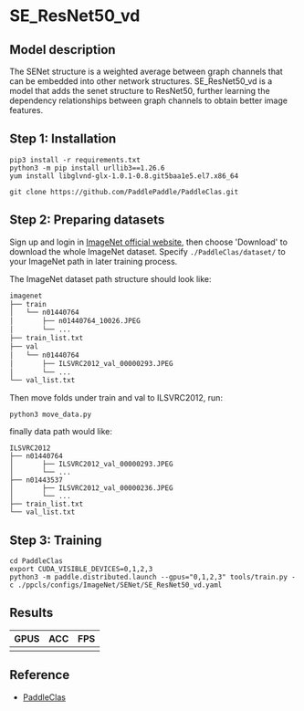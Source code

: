# SE_ResNet50_vd

## Model description

The SENet structure is a weighted average between graph channels that can be embedded into other network structures. SE_ResNet50_vd is a model that adds the senet structure to ResNet50, further learning the dependency relationships between graph channels to obtain better image features.

## Step 1: Installation

```
pip3 install -r requirements.txt
python3 -m pip install urllib3==1.26.6
yum install libglvnd-glx-1.0.1-0.8.git5baa1e5.el7.x86_64

git clone https://github.com/PaddlePaddle/PaddleClas.git
```

## Step 2: Preparing datasets

Sign up and login in [ImageNet official website](https://www.image-net.org/index.php), then choose 'Download' to download the whole ImageNet dataset. Specify `./PaddleClas/dataset/` to your ImageNet path in later training process.

The ImageNet dataset path structure should look like:

```bash
imagenet
├── train
│   └── n01440764
│       ├── n01440764_10026.JPEG
│       └── ...
├── train_list.txt
├── val
│   └── n01440764
│       ├── ILSVRC2012_val_00000293.JPEG
│       └── ...
└── val_list.txt
```

Then move folds under train and val to ILSVRC2012, run:

```
python3 move_data.py
```

finally data path would like:

```
ILSVRC2012
├── n01440764
│       ├── ILSVRC2012_val_00000293.JPEG
│       └── ...
├── n01443537
│       ├── ILSVRC2012_val_00000236.JPEG
│       └── ...
├── train_list.txt
└── val_list.txt
```

## Step 3: Training

```
cd PaddleClas
export CUDA_VISIBLE_DEVICES=0,1,2,3
python3 -m paddle.distributed.launch --gpus="0,1,2,3" tools/train.py -c ./ppcls/configs/ImageNet/SENet/SE_ResNet50_vd.yaml
```

## Results

| GPUS | ACC | FPS |
| ---- | --- | --- |
|      |     |     |

## Reference

- [PaddleClas](https://github.com/PaddlePaddle/PaddleClas/tree/release/2.5)
